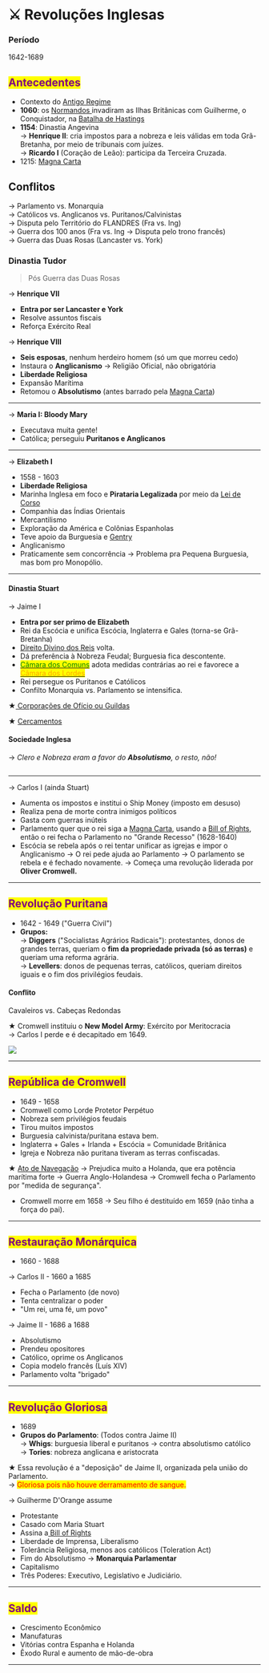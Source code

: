 # ⚔ Revoluções Inglesas

### Período

1642-1689

## <mark style="color:purple;">Antecedentes</mark>

* Contexto do [Antigo Regime](../conceitos-avulsos/antigo-regime.md)
* **1060**: os [Normandos ](../conceitos-avulsos/normandos.md)invadiram as Ilhas Britânicas com Guilherme, o Conquistador, na [Batalha de Hastings](../conceitos-avulsos/batalha-de-hastings.md)
* **1154**: Dinastia Angevina \
  → **Henrique II**: cria impostos para a nobreza e leis válidas em toda Grã-Bretanha, por meio de tribunais com juízes. \
  → **Ricardo I** (Coração de Leão): participa da Terceira Cruzada.
* 1215: [Magna Carta](../conceitos-avulsos/magna-carta.md)

## Conflitos

→ Parlamento vs. Monarquia \
→ Católicos vs. Anglicanos vs. Puritanos/Calvinistas \
→ Disputa pelo Território do FLANDRES (Fra vs. Ing) \
→ Guerra dos 100 anos (Fra vs. Ing → Disputa pelo trono francês) \
→ Guerra das Duas Rosas (Lancaster vs. York)

### Dinastia Tudor

> Pós Guerra das Duas Rosas

→ **Henrique VII**

* **Entra por ser Lancaster e York**
* Resolve assuntos fiscais
* Reforça Exército Real

→ **Henrique VIII**

* **Seis esposas**, nenhum herdeiro homem (só um que morreu cedo)
* Instaura o **Anglicanismo** → Religião Oficial, não obrigatória
* **Liberdade Religiosa**
* Expansão Marítima
* Retomou o **Absolutismo** (antes barrado pela [Magna Carta](../conceitos-avulsos/magna-carta.md))

***

→ **Maria I: Bloody Mary**

* Executava muita gente!
* Católica; perseguiu **Puritanos e Anglicanos**

***

→ **Elizabeth I**

* 1558 - 1603
* **Liberdade Religiosa**
* Marinha Inglesa em foco e **Pirataria Legalizada** por meio da [Lei de Corso](../conceitos-avulsos/lei-de-corso.md)
* Companhia das Índias Orientais
* Mercantilismo
* Exploração da América e Colônias Espanholas
* Teve apoio da Burguesia e [Gentry](../conceitos-avulsos/gentry.md)
* Anglicanismo
* Praticamente sem concorrência → Problema pra Pequena Burguesia, mas bom pro Monopólio.

***

#### Dinastia Stuart

→ Jaime I

* **Entra por ser primo de Elizabeth**
* Rei da Escócia e unifica Escócia, Inglaterra e Gales (torna-se Grã-Bretanha)
* [Direito Divino dos Reis](../conceitos-avulsos/direito-divino-dos-reis.md) volta.
* Dá preferência à Nobreza Feudal; Burguesia fica descontente.
* [<mark style="color:green;">Câmara dos Comuns</mark>](../conceitos-avulsos/camaras.md) adota medidas contrárias ao rei e favorece a [<mark style="color:orange;">Câmara dos Lordes</mark>](../conceitos-avulsos/camaras.md)
* Rei persegue os Puritanos e Católicos
* Confilto Monarquia vs. Parlamento se intensifica.

★[ Corporações de Ofício ou Guildas](../conceitos-avulsos/corporacoes-de-oficio-ou-guildas.md)

★ [Cercamentos](../conceitos-avulsos/cercamentos.md)

#### Sociedade Inglesa

→ _Clero e Nobreza eram a favor do **Absolutismo**, o resto, não!_&#x20;

<figure><img src="https://i.imgur.com/SDPNe5a.png" alt=""><figcaption></figcaption></figure>

***

→ Carlos I (ainda Stuart)

* Aumenta os impostos e institui o Ship Money (imposto em desuso)
* Realiza pena de morte contra inimigos políticos
* Gasta com guerras inúteis
* Parlamento quer que o rei siga a [Magna Carta](../conceitos-avulsos/magna-carta.md), usando a [Bill of Rights](../conceitos-avulsos/bill-of-rights.md), então o rei fecha o Parlamento no "Grande Recesso" (1628-1640)
* Escócia se rebela após o rei tentar unificar as igrejas e impor o Anglicanismo → O rei pede ajuda ao Parlamento → O parlamento se rebela e é fechado novamente. → Começa uma revolução liderada por **Oliver Cromwell.**

***

## <mark style="color:purple;">Revolução Puritana</mark>

* 1642 - 1649 ("Guerra Civil")
* **Grupos:** \
  → **Diggers** ("Socialistas Agrários Radicais"): protestantes, donos de grandes terras, queriam o **fim da propriedade privada (só as terras)** e queriam uma reforma agrária. \
  → **Levellers**: donos de pequenas terras, católicos, queriam direitos iguais e o fim dos privilégios feudais.

#### Conflito

Cavaleiros vs. Cabeças Redondas&#x20;

★ Cromwell instituiu o **New Model Army**: Exército por Meritocracia \
→ Carlos I perde e é decapitado em 1649.

![](https://i.imgur.com/YbBL0Cw.png)

***

## <mark style="color:purple;">República de Cromwell</mark>

* 1649 - 1658
* Cromwell como Lorde Protetor Perpétuo
* Nobreza sem privilégios feudais
* Tirou muitos impostos
* Burguesia calvinista/puritana estava bem.
* Inglaterra + Gales + Irlanda + Escócia = Comunidade Britânica
* Igreja e Nobreza não puritana tiveram as terras confiscadas.

★ [Ato de Navegação](../conceitos-avulsos/ato-de-navegacao.md) → Prejudica muito a Holanda, que era potência marítima forte → Guerra Anglo-Holandesa → Cromwell fecha o Parlamento por "medida de segurança".

* Cromwell morre em 1658 → Seu filho é destituído em 1659 (não tinha a força do pai).

***

## <mark style="color:purple;">Restauração Monárquica</mark>

* 1660 - 1688

→ Carlos II - 1660 a 1685

* Fecha o Parlamento (de novo)
* Tenta centralizar o poder
* "Um rei, uma fé, um povo"

→ Jaime II - 1686 a 1688

* Absolutismo
* Prendeu opositores
* Católico, oprime os Anglicanos
* Copia modelo francês (Luís XIV)
* Parlamento volta "brigado"

***

## <mark style="color:purple;">Revolução Gloriosa</mark>

* 1689
* **Grupos do Parlamento**: (Todos contra Jaime II) \
  → **Whigs**: burguesia liberal e puritanos → contra absolutismo católico \
  → **Tories**: nobreza anglicana e aristocrata

★ Essa revolução é a "deposição" de Jaime II, organizada pela união do Parlamento. \
→ <mark style="color:red;">Gloriosa pois não houve derramamento de sangue.</mark>

→ Guilherme D'Orange assume

* Protestante
* Casado com Maria Stuart
* Assina a[ Bill of Rights](../conceitos-avulsos/bill-of-rights.md)
* Liberdade de Imprensa, Liberalismo
* Tolerância Religiosa, menos aos católicos (Toleration Act)
* Fim do Absolutismo → **Monarquia Parlamentar**
* Capitalismo
* Três Poderes: Executivo, Legislativo e Judiciário.

***

## <mark style="color:purple;">Saldo</mark>

* Crescimento Econômico
* Manufaturas
* Vitórias contra Espanha e Holanda
* Êxodo Rural e aumento de mão-de-obra

***
